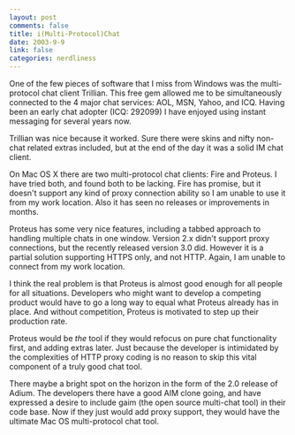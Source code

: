 ```yaml
--- 
layout: post
comments: false
title: i(Multi-Protocol)Chat
date: 2003-9-9
link: false
categories: nerdliness
---
```

One of the few pieces of software that I miss from Windows was the multi-protocol chat client Trillian. This free gem allowed me to be simultaneously connected to the 4 major chat services: AOL, MSN, Yahoo, and ICQ. Having been an early chat adopter (ICQ: 292099) I have enjoyed using instant messaging for several years now.

Trillian was nice because it worked. Sure there were skins and nifty non-chat related extras included, but at the end of the day it was a solid IM chat client.

On Mac OS X there are two multi-protocol chat clients: Fire and Proteus. I have tried both, and found both to be lacking. Fire has promise, but it doesn't support any kind of proxy connection ability so I am unable to use it from my work location. Also it has seen no releases or improvements in months.

Proteus has some very nice features, including a tabbed approach to handling multiple chats in one window. Version 2.x didn't support proxy connections, but the recently released version 3.0 did. However it is a partial solution supporting HTTPS only, and not HTTP. Again, I am unable to connect from my work location.

I think the real problem is that Proteus is almost good enough for all people for all situations. Developers who might want to develop a competing product would have to go a long way to equal what Proteus already has in place. And without competition, Proteus is motivated to step up their production rate.

Proteus would be <i>the</i> tool if they would refocus on pure chat functionality first, and adding extras later. Just because the developer is intimidated by the complexities of HTTP proxy coding is no reason to skip this vital component of a truly good chat tool.

There maybe a bright spot on the horizon in the form of the 2.0 release of Adium. The developers there have a good AIM clone going, and have expressed a desire to include gaim (the open source multi-chat tool) in their code base. Now if they just would add proxy support, they would have the ultimate Mac OS multi-protocol chat tool.
